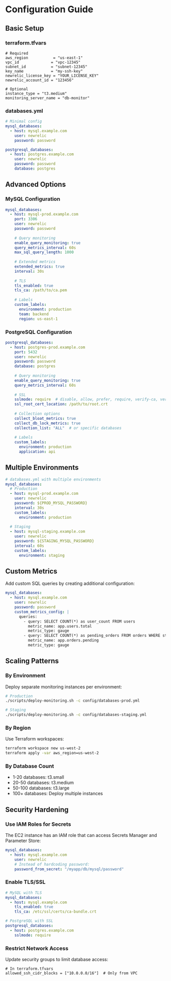# Configuration Guide

## Basic Setup

### terraform.tfvars
```hcl
# Required
aws_region           = "us-east-1"
vpc_id              = "vpc-12345"
subnet_id           = "subnet-12345" 
key_name            = "my-ssh-key"
newrelic_license_key = "YOUR_LICENSE_KEY"
newrelic_account_id = "123456"

# Optional
instance_type = "t3.medium"
monitoring_server_name = "db-monitor"
```

### databases.yml
```yaml
# Minimal config
mysql_databases:
  - host: mysql.example.com
    user: newrelic
    password: password

postgresql_databases:
  - host: postgres.example.com
    user: newrelic
    password: password
    database: postgres
```

## Advanced Options

### MySQL Configuration
```yaml
mysql_databases:
  - host: mysql-prod.example.com
    port: 3306
    user: newrelic
    password: password
    
    # Query monitoring
    enable_query_monitoring: true
    query_metrics_interval: 60s
    max_sql_query_length: 1000
    
    # Extended metrics
    extended_metrics: true
    interval: 30s
    
    # TLS
    tls_enabled: true
    tls_ca: /path/to/ca.pem
    
    # Labels
    custom_labels:
      environment: production
      team: backend
      region: us-east-1
```

### PostgreSQL Configuration
```yaml
postgresql_databases:
  - host: postgres-prod.example.com
    port: 5432
    user: newrelic
    password: password
    database: postgres
    
    # Query monitoring
    enable_query_monitoring: true
    query_metrics_interval: 60s
    
    # SSL
    sslmode: require  # disable, allow, prefer, require, verify-ca, verify-full
    ssl_root_cert_location: /path/to/root.crt
    
    # Collection options
    collect_bloat_metrics: true
    collect_db_lock_metrics: true
    collection_list: "ALL"  # or specific databases
    
    # Labels
    custom_labels:
      environment: production
      application: api
```

## Multiple Environments

```yaml
# databases.yml with multiple environments
mysql_databases:
  # Production
  - host: mysql-prod.example.com
    user: newrelic
    password: ${PROD_MYSQL_PASSWORD}
    interval: 30s
    custom_labels:
      environment: production
      
  # Staging
  - host: mysql-staging.example.com
    user: newrelic
    password: ${STAGING_MYSQL_PASSWORD}
    interval: 60s
    custom_labels:
      environment: staging
```

## Custom Metrics

Add custom SQL queries by creating additional configuration:

```yaml
mysql_databases:
  - host: mysql.example.com
    user: newrelic
    password: password
    custom_metrics_config: |
      queries:
        - query: SELECT COUNT(*) as user_count FROM users
          metric_name: app.users.total
          metric_type: gauge
        - query: SELECT COUNT(*) as pending_orders FROM orders WHERE status='pending'
          metric_name: app.orders.pending
          metric_type: gauge
```

## Scaling Patterns

### By Environment
Deploy separate monitoring instances per environment:
```bash
# Production
./scripts/deploy-monitoring.sh -c config/databases-prod.yml

# Staging
./scripts/deploy-monitoring.sh -c config/databases-staging.yml
```

### By Region
Use Terraform workspaces:
```bash
terraform workspace new us-west-2
terraform apply -var aws_region=us-west-2
```

### By Database Count
- 1-20 databases: t3.small
- 20-50 databases: t3.medium  
- 50-100 databases: t3.large
- 100+ databases: Deploy multiple instances

## Security Hardening

### Use IAM Roles for Secrets
The EC2 instance has an IAM role that can access Secrets Manager and Parameter Store:

```yaml
mysql_databases:
  - host: mysql.example.com
    user: newrelic
    # Instead of hardcoding password:
    password_from_secret: "/myapp/db/mysql/password"
```

### Enable TLS/SSL
```yaml
# MySQL with TLS
mysql_databases:
  - host: mysql.example.com
    tls_enabled: true
    tls_ca: /etc/ssl/certs/ca-bundle.crt

# PostgreSQL with SSL
postgresql_databases:
  - host: postgres.example.com
    sslmode: require
```

### Restrict Network Access
Update security groups to limit database access:
```hcl
# In terraform.tfvars
allowed_ssh_cidr_blocks = ["10.0.0.0/16"]  # Only from VPC
```